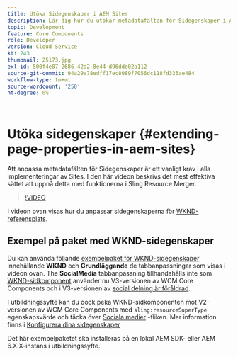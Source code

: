 ```yaml
---
title: Utöka Sidegenskaper i AEM Sites
description: Lär dig hur du utökar metadatafälten för Sidegenskaper i Adobe Experience Manager Sites. I den här videon beskrivs det mest effektiva sättet att uppnå detta med funktionerna i Sling Resource Merger.
topic: Development
feature: Core Components
role: Developer
version: Cloud Service
kt: 243
thumbnail: 25173.jpg
exl-id: 500f4e07-2686-42a2-8e44-d96dde02a112
source-git-commit: 94a29a78edff17ec8089f7056dc118fd335ae484
workflow-type: tm+mt
source-wordcount: '250'
ht-degree: 0%

---
```


# Utöka sidegenskaper {#extending-page-properties-in-aem-sites}

Att anpassa metadatafälten för Sidegenskaper är ett vanligt krav i alla implementeringar av Sites. I den här videon beskrivs det mest effektiva sättet att uppnå detta med funktionerna i Sling Resource Merger.

>[!VIDEO](https://video.tv.adobe.com/v/25173?quality=9&learn=on)

I videon ovan visas hur du anpassar sidegenskaperna för [WKND-referensplats](https://github.com/adobe/aem-guides-wknd).

## Exempel på paket med WKND-sidegenskaper

Du kan använda följande [exempelpaket för WKND-sidegenskaper](./assets/WKND-PageProperties-Example-Dialog-1.0.zip) innehållande **WKND** och **Grundläggande** de tabbanpassningar som visas i videon ovan. The **SocialMedia** tabbanpassning tillhandahålls inte som [WKND-sidkomponent](https://github.com/adobe/aem-guides-wknd/blob/main/ui.apps/src/main/content/jcr_root/apps/wknd/components/page/.content.xml#L5) använder nu V3-versionen av WCM Core Components och i V3-versionen av [social delning är föråldrad](https://github.com/adobe/aem-core-wcm-components/pull/1930).

I utbildningssyfte kan du dock peka WKND-sidkomponenten mot V2-versionen av WCM Core Components med `sling:resourceSuperType` egenskapsvärde och täcka över [Sociala medier](https://github.com/adobe/aem-core-wcm-components/blob/main/content/src/content/jcr_root/apps/core/wcm/components/page/v2/page/_cq_dialog/.content.xml#L95) -fliken. Mer information finns i [Konfigurera dina sidegenskaper](https://experienceleague.adobe.com/docs/experience-manager-64/developing/extending-aem/page-properties-views.html#configuring-your-page-properties)

Det här exempelpaketet ska installeras på en lokal AEM SDK- eller AEM 6.X.X-instans i utbildningssyfte.
